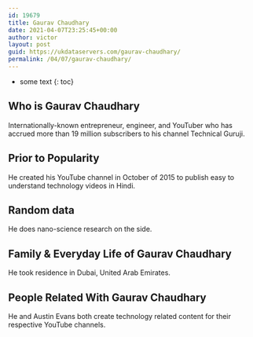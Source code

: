 ```yaml
---
id: 19679
title: Gaurav Chaudhary
date: 2021-04-07T23:25:45+00:00
author: victor
layout: post
guid: https://ukdataservers.com/gaurav-chaudhary/
permalink: /04/07/gaurav-chaudhary/
---
```


* some text
{: toc}


## Who is Gaurav Chaudhary



Internationally-known entrepreneur, engineer, and YouTuber who has accrued more than 19 million subscribers to his channel Technical Guruji.

                
                
                
## Prior to Popularity



He created his YouTube channel in October of 2015 to publish easy to understand technology videos in Hindi.

                
                
                
## Random data



He does nano-science research on the side.

                
                
                
## Family & Everyday Life of Gaurav Chaudhary



He took residence in Dubai, United Arab Emirates.

                
                
                
## People Related With Gaurav Chaudhary



He and Austin Evans both create technology related content for their respective YouTube channels.

                
              
            
          
          
          